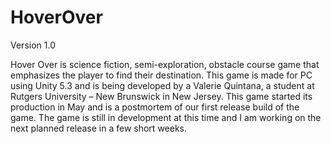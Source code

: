 # HoverOver
Version 1.0

Hover Over is science fiction, semi-exploration, obstacle course game that emphasizes the player to find their destination. This game is made for PC using Unity 5.3 and is being developed by a Valerie Quintana, a student at Rutgers University – New Brunswick in New Jersey. This game started its production in May and is a postmortem of our first release build of the game. The game is still in development at this time and I am working on the next planned release in a few short weeks.
